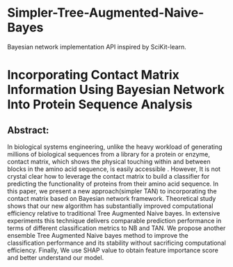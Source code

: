 # Simpler-Tree-Augmented-Naive-Bayes
Bayesian network implementation API inspired by SciKit-learn.

# Incorporating Contact Matrix Information Using Bayesian Network Into Protein Sequence Analysis 

## Abstract:
In biological systems engineering, unlike the heavy workload of generating millions of biological sequences from a library for a protein or enzyme, contact matrix, which shows the physical touching within and between blocks in the amino acid sequence, is easily accessible . 
However, It is not crystal clear how to leverage the contact matrix to build a classifier for predicting the functionality of proteins from their amino acid sequence. 
In this paper, we present a new approach(simpler TAN) to incorporating the contact matrix based on Bayesian network framework. Theoretical study shows that our new algorithm has substantially improved computational efficiency relative to traditional Tree Augmented Naive bayes. In extensive experiments this technique delivers comparable prediction performance in terms of different classification metrics to NB and TAN. We propose another ensemble Tree Augmented Naive bayes method to improve the classification performance and its stability without sacrificing computational efficiency. Finally, We use SHAP value to obtain feature importance score and better understand our model. 


  




